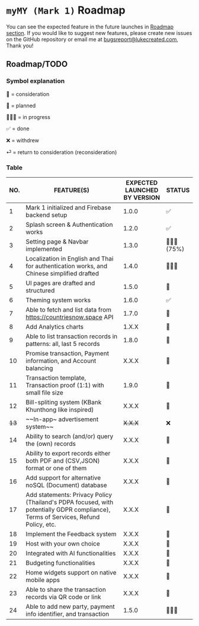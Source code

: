 # `myMY (Mark 1)` Roadmap

You can see the expected feature in the future launches in [Roadmap section](#roadmaptodo). If you would like to suggest new features, please create new issues on the GitHub repository or email me at <bugsreport@lukecreated.com>, Thank you!

## Roadmap/TODO

### Symbol explanation

🤔 = consideration

📃 = planned

👨🏻‍💻 = in progress

✅ = done

❌ = withdrew

⏎ = return to consideration (reconsideration)

### Table

|   NO. |          FEATURE(S)         | EXPECTED LAUNCHED BY VERSION | STATUS |
|-------|--------------------------|------------------------------|--------|
|   1   | Mark 1 initialized and Firebase backend setup | 1.0.0 | ✅ |
|   2   | Splash screen & Authentication works | 1.2.0 | ✅ |
|   3   | Setting page & Navbar implemented | 1.3.0 | 👨🏻‍💻 (75%) |
|   4   | Localization in English and Thai for authentication works, and Chinese simplified drafted | 1.4.0 | 👨🏻‍💻 |
|   5   | UI pages are drafted and structured | 1.5.0 | 📃 |
|   6   | Theming system works | 1.6.0 | ✅ |
|   7   | Able to fetch and list data from <https://countriesnow.space> API | 1.7.0 | 📃 |
|   8   | Add Analytics charts | 1.X.X | 📃 |
|   9   | Able to list transaction records in patterns: all, last 5 records | 1.8.0 | 📃 |
|   10  | Promise transaction, Payment information, and Account balancing | X.X.X | 📃 |
|   11  | Transaction template, Transaction proof (1:1) with small file size | 1.9.0 | 📃 |
|   12  | Bill-spliting system (KBank Khunthong like inspired) | X.X.X | 🤔 |
|   ~~13~~  | ~~In-app~ advertisement system~~ | ~~X.X.X~~ | ❌ |
|   14  | Ability to search (and/or) query the (own) records | X.X.X | 🤔 |
|   15  | Ability to export records either both PDF and (CSV,JSON) format or one of them | X.X.X | 🤔 |
|   16  | Add support for alternative noSQL (Document) database | X.X.X | 🤔 |
|   17  | Add statements: Privacy Policy (Thailand's PDPA focused, with potentially GDPR compliance), Terms of Services, Refund Policy, etc. | X.X.X | 📃 |
|   18  | Implement the Feedback system | X.X.X | 📃 |
|   19  | Host with your own choice | X.X.X | 🤔 |
|   20  | Integrated with AI functionalities | X.X.X | 🤔 |
|   21  | Budgeting functionalities | X.X.X | 🤔 |
|   22  | Home widgets support on native mobile apps |  X.X.X | 🤔 |
|   23  | Able to share the transaction records via QR code or link | X.X.X | 🤔 |
|   24  | Able to add new party, payment info identifier, and transaction | 1.5.0 | 👨🏻‍💻 |
